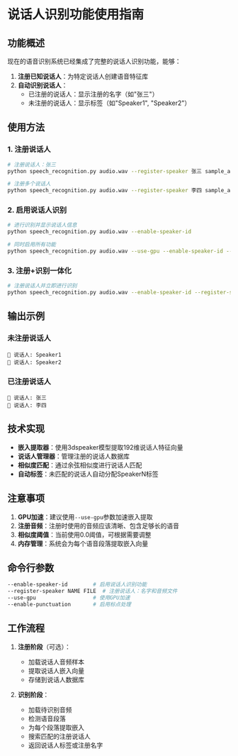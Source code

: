 # 说话人识别功能使用指南

## 功能概述

现在的语音识别系统已经集成了完整的说话人识别功能，能够：

1. **注册已知说话人**：为特定说话人创建语音特征库
2. **自动识别说话人**：
   - 已注册的说话人：显示注册的名字（如"张三"）
   - 未注册的说话人：显示标签（如"Speaker1", "Speaker2"）

## 使用方法

### 1. 注册说话人

```bash
# 注册说话人：张三
python speech_recognition.py audio.wav --register-speaker 张三 sample_audio.wav

# 注册多个说话人
python speech_recognition.py audio.wav --register-speaker 李四 sample_audio2.wav
```

### 2. 启用说话人识别

```bash
# 进行识别并显示说话人信息
python speech_recognition.py audio.wav --enable-speaker-id

# 同时启用所有功能
python speech_recognition.py audio.wav --use-gpu --enable-speaker-id --enable-punctuation
```

### 3. 注册+识别一体化

```bash
# 注册说话人并立即进行识别
python speech_recognition.py audio.wav --enable-speaker-id --register-speaker 张三 sample.wav
```

## 输出示例

### 未注册说话人
```
👤 说话人: Speaker1
👤 说话人: Speaker2
```

### 已注册说话人
```
👤 说话人: 张三
👤 说话人: 李四
```

## 技术实现

- **嵌入提取器**：使用3dspeaker模型提取192维说话人特征向量
- **说话人管理器**：管理注册的说话人数据库
- **相似度匹配**：通过余弦相似度进行说话人匹配
- **自动标签**：未匹配的说话人自动分配SpeakerN标签

## 注意事项

1. **GPU加速**：建议使用`--use-gpu`参数加速嵌入提取
2. **注册音频**：注册时使用的音频应该清晰、包含足够长的语音
3. **相似度阈值**：当前使用0.0阈值，可根据需要调整
4. **内存管理**：系统会为每个语音段落提取嵌入向量

## 命令行参数

```bash
--enable-speaker-id        # 启用说话人识别功能
--register-speaker NAME FILE  # 注册说话人：名字和音频文件
--use-gpu                  # 使用GPU加速
--enable-punctuation       # 启用标点处理
```

## 工作流程

1. **注册阶段**（可选）：
   - 加载说话人音频样本
   - 提取说话人嵌入向量
   - 存储到说话人数据库

2. **识别阶段**：
   - 加载待识别音频
   - 检测语音段落
   - 为每个段落提取嵌入
   - 搜索匹配的注册说话人
   - 返回说话人标签或注册名字
